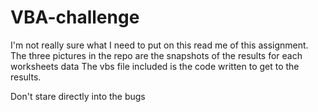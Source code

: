 # VBA-challenge
I'm not really sure what I need to put on this read me of this assignment.
The three pictures in the repo are the snapshots of the results for each worksheets data
The vbs file included is the code written to get to the results.

Don't stare directly into the bugs
